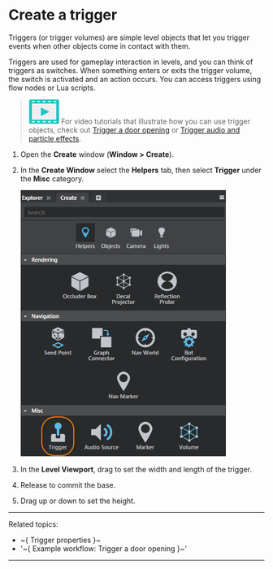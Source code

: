 # Create a trigger

Triggers (or trigger volumes) are simple level objects that let you trigger events when other objects come in contact with them.

Triggers are used for gameplay interaction in levels, and you can think of triggers as switches. When something enters or exits the trigger volume, the switch is activated and an action occurs. You can access triggers using flow nodes or Lua scripts.

> ![](../../images/icon_video.png) For video tutorials that illustrate how you can use trigger objects, check out <a href="http://area.autodesk.com/learning/trigger-a-door-opening" target="blank">Trigger a door opening</a> or <a href="http://area.autodesk.com/learning/triggering-sound-and-particle-effects" target="blank">Trigger audio and particle effects</a>.

1. Open the **Create** window (**Window > Create**).

2. In the **Create Window** select the **Helpers** tab, then select **Trigger** under the **Misc** category.

	![](../../images/create_trigger.png)

3. In the **Level Viewport**, drag to set the width and length of the trigger.

4. Release to commit the base.

5. Drag up or down to set the height.

---
Related topics:
-	~{ Trigger properties }~
-	'~{ Example workflow: Trigger a door opening }~'
---
